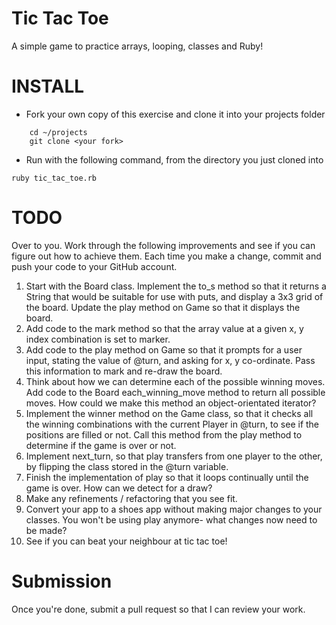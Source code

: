 Tic Tac Toe
===========

A simple game to practice arrays, looping, classes and Ruby!

# INSTALL

* Fork your own copy of this exercise and clone it into your projects folder

```
    cd ~/projects
    git clone <your fork>
```

* Run with the following command, from the directory you just cloned into

```
ruby tic_tac_toe.rb
```

# TODO

Over to you. Work through the following improvements and see if you can figure
out how to achieve them. Each time you make a change, commit and push your code
to your GitHub account.

1. Start with the Board class. Implement the to_s method so that it returns a String
that would be suitable for use with puts, and display a 3x3 grid of the board. Update the play method on Game so that it displays the board.
2. Add code to the mark method so that the array value at a given x, y index combination is set to marker.
3. Add code to the play method on Game so that it prompts for a user input, stating the value of @turn, and asking for x, y co-ordinate. Pass this information to mark and re-draw the board.
4. Think about how we can determine each of the possible winning moves. Add code to the Board each_winning_move method to return all possible moves. How could we make this method an object-orientated iterator?
5. Implement the winner method on the Game class, so that it checks all the winning combinations with the current Player in @turn, to see if the positions are filled or not. Call this method from the play method to determine if the game is over or not.
6. Implement next_turn, so that play transfers from one player to the other, by flipping the class stored in the @turn variable.
7. Finish the implementation of play so that it loops continually until the game is over. How can we detect for a draw?
8. Make any refinements / refactoring that you see fit.
9. Convert your app to a shoes app without making major changes to your classes. You won't be using play anymore- what changes now need to be made?
10. See if you can beat your neighbour at tic tac toe!


# Submission

Once you're done, submit a pull request so that I can review your work.
